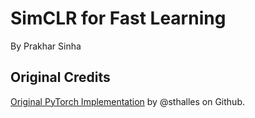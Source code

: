 # SimCLR for Fast Learning
By Prakhar Sinha

## Original Credits
[Original PyTorch Implementation](https://github.com/sthalles/SimCLR) by @sthalles on Github.

## 

